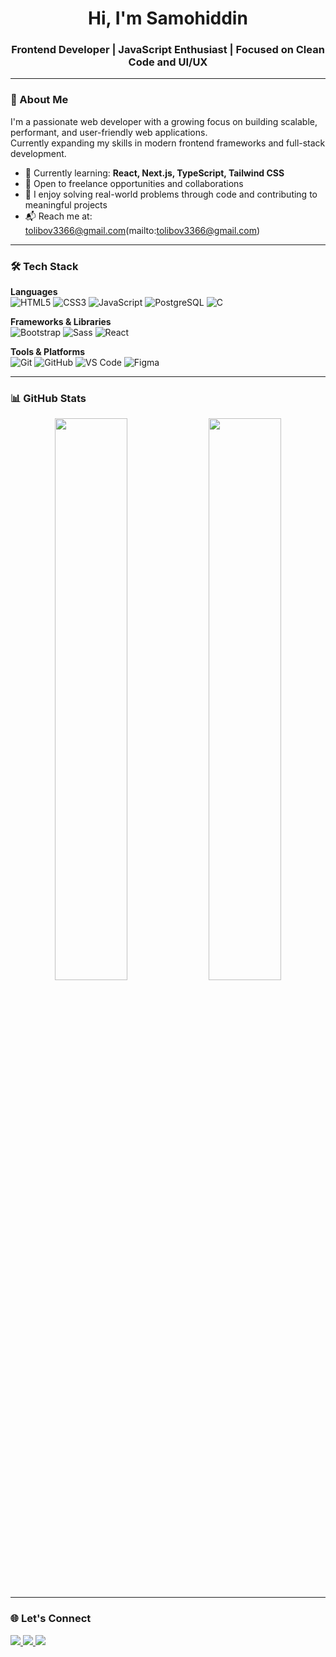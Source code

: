 <h1 align="center">Hi, I'm Samohiddin</h1>
<h3 align="center">Frontend Developer | JavaScript Enthusiast | Focused on Clean Code and UI/UX</h3>

---

### 👋 About Me

I'm a passionate web developer with a growing focus on building scalable, performant, and user-friendly web applications.  
Currently expanding my skills in modern frontend frameworks and full-stack development.

- 🧠 Currently learning: **React, Next.js, TypeScript, Tailwind CSS**
- 💼 Open to freelance opportunities and collaborations
- 🧩 I enjoy solving real-world problems through code and contributing to meaningful projects
- 📬 Reach me at: tolibov3366@gmail.com(mailto:tolibov3366@gmail.com)

---

### 🛠️ Tech Stack

**Languages**  
![HTML5](https://img.shields.io/badge/HTML5-E34F26?style=for-the-badge&logo=html5&logoColor=white)
![CSS3](https://img.shields.io/badge/CSS3-1572B6?style=for-the-badge&logo=css3&logoColor=white)
![JavaScript](https://img.shields.io/badge/JavaScript-F7DF1E?style=for-the-badge&logo=javascript&logoColor=black)
![PostgreSQL](https://img.shields.io/badge/PostgreSQL-4169E1?style=for-the-badge&logo=postgresql&logoColor=white)
![C](https://img.shields.io/badge/C-00599C?style=for-the-badge&logo=c&logoColor=white)


**Frameworks & Libraries**  
![Bootstrap](https://img.shields.io/badge/Bootstrap-7952B3?style=for-the-badge&logo=bootstrap&logoColor=white)
![Sass](https://img.shields.io/badge/Sass-CC6699?style=for-the-badge&logo=sass&logoColor=white)
![React](https://img.shields.io/badge/React-20232A?style=for-the-badge&logo=react&logoColor=61DAFB)

**Tools & Platforms**  
![Git](https://img.shields.io/badge/Git-F05032?logo=git&logoColor=white)
![GitHub](https://img.shields.io/badge/GitHub-181717?logo=github&logoColor=white)
![VS Code](https://img.shields.io/badge/VS_Code-007ACC?logo=visual-studio-code&logoColor=white)
![Figma](https://img.shields.io/badge/Figma-F24E1E?logo=figma&logoColor=white)


---

### 📊 GitHub Stats

<p align="center">
  <img src="https://github-readme-stats.vercel.app/api?username=yourusername&show_icons=true&theme=gruvbox&hide_border=true" width="48%" />
  <img src="https://github-readme-stats.vercel.app/api/top-langs/?username=yourusername&layout=compact&theme=gruvbox&hide_border=true" width="48%" />
</p>

---

### 🌐 Let's Connect

<p>
  <a href="https://www.linkedin.com/in/yourprofile" target="_blank">
    <img src="https://img.shields.io/badge/LinkedIn-0077B5?logo=linkedin&logoColor=white" />
  </a>
  <a href="https://t.me/yourtelegram" target="_blank">
    <img src="https://img.shields.io/badge/Telegram-26A5E4?logo=telegram&logoColor=white" />
  </a>
  <a href="mailto:your.email@example.com" target="_blank">
    <img src="https://img.shields.io/badge/Email-D14836?logo=gmail&logoColor=white" />
  </a>
</p>
